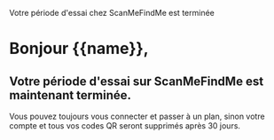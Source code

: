 Votre période d'essai chez ScanMeFindMe est terminée

<h1>Bonjour {{name}},</h1>
<h2>Votre période d'essai sur ScanMeFindMe est maintenant terminée.</h2>
<p>Vous pouvez toujours vous connecter et passer à un plan, sinon votre compte et tous vos codes QR seront supprimés après 30 jours.</p>